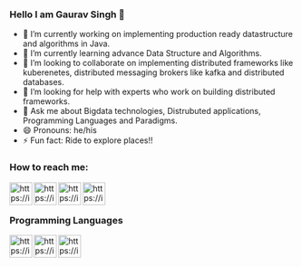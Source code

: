### Hello I am Gaurav Singh 👋

- 🔭 I’m currently working on implementing production ready datastructure and algorithms in Java.
- 🌱 I’m currently learning advance Data Structure and Algorithms.
- 👯 I’m looking to collaborate on implementing distributed frameworks like kuberenetes, distributed messaging brokers like kafka and distributed databases.
- 🤔 I’m looking for help with experts who work on building distributed frameworks.
- 💬 Ask me about Bigdata technologies, Distrubuted applications, Programming Languages and Paradigms.
- 😄 Pronouns: he/his
- ⚡ Fun fact: Ride to explore places!!

### How to reach me: 

[<img align="left" alt="https://img.icons8.com" width="40px" src="https://img.icons8.com/fluent/48/000000/linkedin.png"/>][linkedin]
[<img align="left" alt="https://img.icons8.com" width="40px" src="https://img.icons8.com/cute-clipart/50/000000/twitter.png"/>][twitter]
[<img align="left" alt="https://img.icons8.com" width="40px" src="https://img.icons8.com/cute-clipart/64/000000/facebook-new.png"/>][fb]
[<img align="left" alt="https://img.icons8.com" width="40px" src="https://img.icons8.com/nolan/64/github.png"/>][github]

[linkedin]: https://www.linkedin.com/in/gauravsinghraj/
[twitter]: https://twitter.com/singhh_gaurav
[fb]: https://www.facebook.com/profile.php?id=1111607207
[github]: https://github.com/singhwarrior/

<br/>
<br/>

### Programming Languages

[<img align="left" alt="https://img.icons8.com" width="40px" src="https://img.icons8.com/dusk/64/000000/java-coffee-cup-logo.png"/>][java]
[<img align="left" alt="https://img.icons8.com" width="40px" src="https://img.icons8.com/dusk/64/000000/python.png"/>][python]
[<img align="left" alt="https://img.icons8.com" width="40px" src="https://img.icons8.com/dusk/64/000000/scala.png"/>][scala]


[java]: https://www.java.com/en/
[python]: https://www.python.org/
[scala]: https://www.scala-lang.org/
